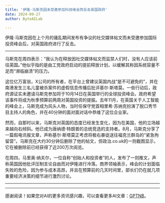 ```yaml
---
title: '伊隆·马斯克因未受邀参加科技峰会而反击英国政府'
date: 2024-09-27
author: ByteAILab

---
```


伊隆·马斯克因在上个月的骚乱期间发布有争议的社交媒体帖文而未受邀参加国际投资峰会后，对英国政府进行了反击。

---
马斯克在周四表示：“我认为在释放因社交媒体帖文而监禁人们时，没有人应该前往英国。”他似乎指的是由工党政府启动的提前释放计划，以缓解其称因系统容量不足而“濒临崩溃”的压力。

这位亿万富翁，X公司的所有者，在平台上曾建议英国内战“是不可避免的”，并在南港发生三名儿童被杀案件的虚假信息传播后批评基尔·斯塔莫。一些行动后，政府源证实未邀请马斯克参加将于10月14日在英国举行的全球投资峰会。政府希望该事件将成为秋季预算前两周对英国投资的提振。去年11月，在英国关于人工智能的峰会上，马斯克成为风头人物，当时任保守党首相里希·苏纳克扮演了脱口秀节目主持人的角色，并在40分钟的面对面对话中恭维了这位企业家。

然而，自那时以来，马斯克对英国的态度已经发生变化，因为在美国，他的立场越来越向右倾斜。他已成为唐纳德·特朗普的总统竞选的支持者。8月，马斯克分享了一篇假电讯报文章，声称基尔·斯塔莫正考虑将极右暴徒送往福克兰群岛的“紧急拘留营”。马斯克在大约30分钟后删除了他的帖文，但政治.co.uk的一则截图显示，它在被删除前已经获得了近200万次阅览。

在周四，马里奥·纳夫尔，一位自称“创始人和投资者”的人，发布了一则推文，声称英国因他批评压制言论自由而对伊隆进行冷落。商界领袖表示，峰会的计划面临失败的危险，因为参与成本高昂，并且在预算前的几天时间里，部长们仍在就几项重要经济决策的细节进行激烈讨论。

---
---
感谢阅读！如果您对AI的更多资讯感兴趣，可以查看更多AI文章：[GPTNB](https://gptnb.com)。